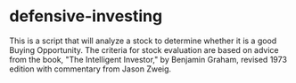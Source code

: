 # defensive-investing
This is a script that will analyze a stock to determine whether it is a good Buying Opportunity. The criteria for stock evaluation are based on advice from the book, "The Intelligent Investor," by Benjamin Graham, revised 1973 edition with commentary from Jason Zweig.
